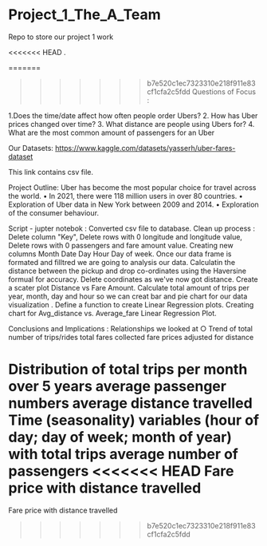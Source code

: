 # Project_1_The_A_Team
Repo to store our project 1 work   

<<<<<<< HEAD
.

=======
>>>>>>> b7e520c1ec7323310e218f911e83cf1cfa2c5fdd
Questions of Focus : 

1.Does the time/date affect how often people order Ubers?
2. How has Uber prices changed over time?
3. What distance are people using Ubers for?
4. What are the most common amount of passengers for an Uber

Our Datasets:
https://www.kaggle.com/datasets/yasserh/uber-fares-dataset

This link contains  csv file.

Project Outline:
Uber has become the most popular choice for travel across the
world.
•
In 2021, there were 118 million users in over 80 countries.
•
Exploration of Uber data in New York between 2009 and 2014.
•
Exploration of the consumer behaviour.

Script - jupter notebok : 
Converted csv file to database.
Clean up process : Delete column "Key", Delete rows  with 0 longitude and longitude value, Delete rows  with 0 passengers and fare amount value.
Creating new columns Month Date Day Hour Day of week.
Once our data frame is formated and filltred we are going to analysis our data.
Calculatin the distance between the pickup and drop co-ordinates using the Haversine formual for accuracy.
Delete coordinates as we've now got distance.
Create a scater plot Distance vs Fare Amount.
Calculate total amount of trips per year, month, day and hour so we can creat bar and pie chart for our data visualization .
Define a function to create Linear Regression plots.
Creating chart for Avg_distance vs. Average_fare Linear Regression Plot. 

Conclusions and Implications :
Relationships we looked at
○
Trend of
total number of trips/rides
total fares collected
fare prices adjusted for distance

Distribution of
total trips per month over 5 years
average passenger numbers
average distance travelled
Time (seasonality) variables (hour of day; day of week; month of year) with
total trips
average number of passengers
<<<<<<< HEAD
Fare price with distance travelled
=======
Fare price with distance travelled
>>>>>>> b7e520c1ec7323310e218f911e83cf1cfa2c5fdd

